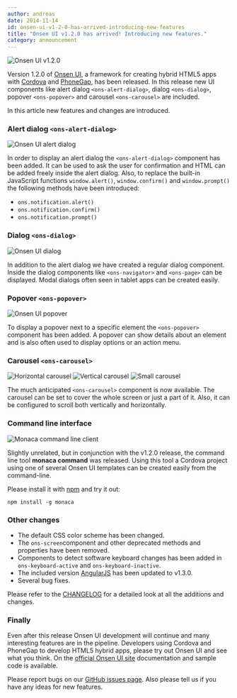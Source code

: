 ```yaml
---
author: andreas
date: 2014-11-14
id: onsen-ui-v1-2-0-has-arrived-introducing-new-features
title: "Onsen UI v1.2.0 has arrived! Introducing new features."
category: announcement
---
```


![Onsen UI v1.2.0](/blog/content/images/2014/Nov/eyecatch.png)

Version 1.2.0 of [Onsen UI](http://onsen.io/), a framework for creating hybrid HTML5 apps with [Cordova](http://cordova.apache.org) and [PhoneGap](http://phonegap.com), has been released. In this release new UI components like alert dialog `<ons-alert-dialog>`, dialog `<ons-dialog>`, popover `<ons-popover>` and carousel `<ons-carousel>` are included.

In this article new features and changes are introduced.

### Alert dialog `<ons-alert-dialog>`

![Onsen UI alert dialog](/blog/content/images/2014/Nov/alert_dialog.png)

In order to display an alert dialog the `<ons-alert-dialog>` component has been added. It can be used to ask the user for confirmation and HTML can be added freely inside the alert dialog. Also, to replace the built-in JavaScript functions `window.alert()`, `window.confirm()` and `window.prompt()` the following methods have been introduced:

* `ons.notification.alert()`
* `ons.notification.confirm()`
* `ons.notification.prompt()`

### Dialog `<ons-dialog>`

![Onsen UI dialog](/blog/content/images/2014/Nov/ons_dialog.png)

In addition to the alert dialog we have created a regular dialog component. Inside the dialog components like `<ons-navigator>` and `<ons-page>` can be displayed. Modal dialogs often seen in tablet apps can be created easily.

### Popover `<ons-popover>`

![Onsen UI popover](/blog/content/images/2014/Nov/popover.gif)

To display a popover next to a specific element the `<ons-popover>` component has been added. A popover can show details about an element and is also often used to display options or an action menu.

### Carousel `<ons-carousel>`

![Horizontal carousel](/blog/content/images/2014/Nov/carousel_1.gif)
![Vertical carousel](/blog/content/images/2014/Nov/carousel_2.gif)
![Small carousel](/blog/content/images/2014/Nov/carousel_3.gif)

The much anticipated `<ons-carousel>` component is now available. The carousel can be set to cover the whole screen or just a part of it. Also, it can be configured to scroll both vertically and horizontally.

### Command line interface

![Monaca command line client](/blog/content/images/2014/Nov/monaca_cli.gif)

Slightly unrelated, but in conjunction with the v1.2.0 release, the command line tool **monaca command** was released. Using this tool a Cordova project using one of several Onsen UI templates can be created easily from the command-line.

Please install it with [npm](https://www.npmjs.org/) and try it out:

```
npm install -g monaca
```

### Other changes

* The default CSS color scheme has been changed.
* The `ons-screen`component and other deprecated methods and properties have been removed.
* Components to detect software keyboard changes has been added in `ons-keyboard-active` and `ons-keyboard-inactive`.
* The included version [AngularJS](https://angularjs.org/) has been updated to v1.3.0.
* Several bug fixes.

Please refer to the [CHANGELOG](https://github.com/OnsenUI/OnsenUI/blob/master/CHANGELOG.md) for a detailed look at all the additions and changes.

### Finally

Even after this release Onsen UI development will continue and many interesting features are in the pipeline. Developers using Cordova and PhoneGap to develop HTML5 hybrid apps, please try out Onsen UI and see what you think. On the [official Onsen UI site](http://onsen.io/) documentation and sample code is available.

Please report bugs on our [GitHub issues page](https://github.com/OnsenUI/OnsenUI/issues). Also please tell us if you have any ideas for new features.
